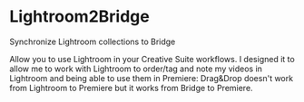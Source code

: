 Lightroom2Bridge
================

Synchronize Lightroom collections to Bridge

Allow you to use Lightroom in your Creative Suite workflows.
I designed it to allow me to work with Lightroom to order/tag and note my videos in Lightroom and being able to use them in Premiere: Drag&Drop doesn't work from Lightroom to Premiere but it works from Bridge to Premiere.
